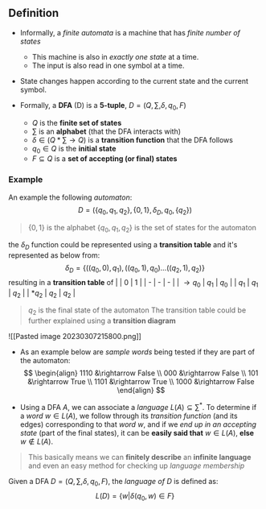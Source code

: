 ## Definition
- Informally, a *finite automata* is a machine that has *finite number of states*
	- This machine is also in *exactly one state* at a time.
	- The input is also read in one symbol at a time.
- State changes happen according to the current state and the current symbol.

- Formally, a **DFA** (D) is a **5-tuple**, $D = \left( Q,\sum, \delta, q_{0}, F  \right)$
	- $Q$ is the **finite set of states**
	- $\sum$ is an **alphabet** (that the DFA interacts with)
	- $\delta \in \left( Q *\sum \rightarrow Q \right)$ is a **transition function** that the DFA follows
	- $q_{0} \in Q$ is the **initial state**
	- $F \subseteq Q$ is a **set of accepting (or final) states**

### Example

An example the following *automaton*:
$$
D = (\{ q_{0}, q_{1}, q_{2} \}, \{ 0,1 \}, \delta_{D}, q_{0}, \{ q_{2} \})
$$
> $\{ 0, 1 \}$ is the alphabet
> $\{ q_{0}, q_{1}, q_{2} \}$ is the set of states for the automaton

the $\delta_{D}$ function could be represented using a **transition table** and it's represented as below from:
$$
\delta_{D} = \{ ((q_{0},0),q_{1}), ((q_{0}, 1),q_{0}) \dots ((q_{2}, 1), q_{2}) \}
$$
resulting in a **transition table** of 
| | 0 | 1 |
| - | - | - |
| $\rightarrow q_{0}$ | $q_{1}$ | $q_{0}$ |
| $q_{1}$ | $q_{1}$ | $q_{2}$ |
| $*q_{2}$ | $q_{2}$ | $q_{2}$ |

>$q_{2}$ is the final state of the automaton
>The transition table could be further explained using a **transition diagram**

![[Pasted image 20230307215800.png]]

- As an example below are *sample words* being tested if they are part of the automaton:
$$
\begin{align}
1110 &\rightarrow False \\
000 &\rightarrow False  \\
101 &\rightarrow True  \\
1101 &\rightarrow True  \\
1000 &\rightarrow False 
\end{align}
$$

- Using a DFA $A$, we can associate a *language* $L(A) \subseteq \sum^{*}$. To determine if a *word* $w \in L(A)$, we follow through its *transition function* (and its edges) corresponding to that *word* $w$, and if we *end up in an accepting state* (part of the final states), it can be **easily said that** $w \in L(A)$, **else** $w \notin L(A)$.
> This basically means we can **finitely describe** an **infinite language** and even an easy method for checking up *language membership*

Given a DFA $D = (Q, \sum, \delta, q_{0}, F)$, the *language of D* is defined as:
$$
L (D) = \{ w | \delta(q_{0}, w) \in F \}
$$
